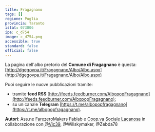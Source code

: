```yaml
---
title: Fragagnano
tags: []
regione: Puglia
provincia: Taranto
istat: 073006
ipa: c_d754
image: c_d754.png
accessible: true
standard: false
official: false
---
```


La pagina dell'albo pretorio del **Comune di Fragagnano** è questa: [http://dgegovpa.it/Fragagnano/Albo/Albo.aspx](http://dgegovpa.it/Fragagnano/Albo/Albo.aspx)

Puoi seguire le nuove pubblicazioni tramite:

* tramite **feed RSS** [http://feeds.feedburner.com/AlbopopFragagnano](http://feeds.feedburner.com/AlbopopFragagnano);
* su un canale **Telegram** [https://t.me/albopopfragagnano](https://t.me/albopopfragagnano).

**Autori**: Ass.ne [FarezeroMakers Fablab](http://www.farezero.org) e [Coop.va Sociale Lacanosa](http://www.cooperativasociale.org/) in collaborazione con  [@Vic39](http://vincentforty.weebly.com/), @Willskymaker, @Zebda78